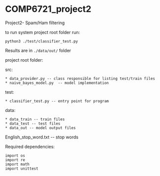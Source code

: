 # COMP6721_project2
Project2- Spam/Ham filtering

to run system project root folder run:

    python3 ./test/classifier_test.py 

Results are in ```./data/out/``` folder

project root folder:
  
  src:

    * data_provider.py -- class responsible for listing test/train files 
    * naive_bayes_model.py  -- model implementation

  test:

    * classifier_test.py -- entry point for program

  data:

    * data_train -- train files
    * data_test -- test files
    * data_out -- model output files

  English_stop_word.txt -- stop words

Required dependencies:

    import os
    import re
    import math
    import unittest